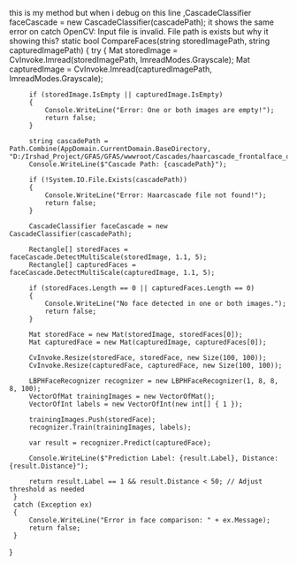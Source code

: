 this is my method but when i debug on this line ,CascadeClassifier faceCascade = new CascadeClassifier(cascadePath); it shows the same error on catch 
OpenCV: Input file is invalid. File path is exists but why it showing this?
 static bool CompareFaces(string storedImagePath, string capturedImagePath)
 {
     try
     {
         Mat storedImage = CvInvoke.Imread(storedImagePath, ImreadModes.Grayscale);
         Mat capturedImage = CvInvoke.Imread(capturedImagePath, ImreadModes.Grayscale);

         if (storedImage.IsEmpty || capturedImage.IsEmpty)
         {
             Console.WriteLine("Error: One or both images are empty!");
             return false;
         }

         string cascadePath = Path.Combine(AppDomain.CurrentDomain.BaseDirectory, "D:/Irshad_Project/GFAS/GFAS/wwwroot/Cascades/haarcascade_frontalface_default.xml");
         Console.WriteLine($"Cascade Path: {cascadePath}");

         if (!System.IO.File.Exists(cascadePath))
         {
             Console.WriteLine("Error: Haarcascade file not found!");
             return false;
         }

         CascadeClassifier faceCascade = new CascadeClassifier(cascadePath);

         Rectangle[] storedFaces = faceCascade.DetectMultiScale(storedImage, 1.1, 5);
         Rectangle[] capturedFaces = faceCascade.DetectMultiScale(capturedImage, 1.1, 5);

         if (storedFaces.Length == 0 || capturedFaces.Length == 0)
         {
             Console.WriteLine("No face detected in one or both images.");
             return false;
         }

         Mat storedFace = new Mat(storedImage, storedFaces[0]);
         Mat capturedFace = new Mat(capturedImage, capturedFaces[0]);

         CvInvoke.Resize(storedFace, storedFace, new Size(100, 100));
         CvInvoke.Resize(capturedFace, capturedFace, new Size(100, 100));

         LBPHFaceRecognizer recognizer = new LBPHFaceRecognizer(1, 8, 8, 8, 100);
         VectorOfMat trainingImages = new VectorOfMat();
         VectorOfInt labels = new VectorOfInt(new int[] { 1 });

         trainingImages.Push(storedFace);
         recognizer.Train(trainingImages, labels);

         var result = recognizer.Predict(capturedFace);

         Console.WriteLine($"Prediction Label: {result.Label}, Distance: {result.Distance}");

         return result.Label == 1 && result.Distance < 50; // Adjust threshold as needed
     }
     catch (Exception ex)
     {
         Console.WriteLine("Error in face comparison: " + ex.Message);
         return false;
     }
 }

